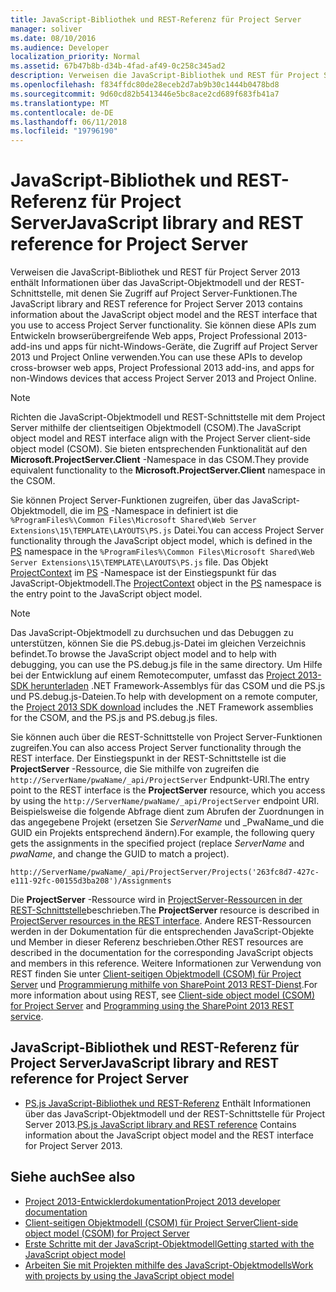 ```yaml
---
title: JavaScript-Bibliothek und REST-Referenz für Project Server
manager: soliver
ms.date: 08/10/2016
ms.audience: Developer
localization_priority: Normal
ms.assetid: 67b47b8b-d34b-4fad-af49-0c258c345ad2
description: Verweisen die JavaScript-Bibliothek und REST für Project Server 2013 enthält Informationen über das JavaScript-Objektmodell und der REST-Schnittstelle, mit denen Sie Zugriff auf Project Server-Funktionen. Sie können diese APIs zum Entwickeln browserübergreifende Web apps, Project Professional 2013-add-ins und apps für nicht-Windows-Geräte, die Zugriff auf Project Server 2013 und Project Online verwenden.
ms.openlocfilehash: f834ffdc80de28eceb2d7ab9b30c1444b0478bd8
ms.sourcegitcommit: 9d60cd82b5413446e5bc8ace2cd689f683fb41a7
ms.translationtype: MT
ms.contentlocale: de-DE
ms.lasthandoff: 06/11/2018
ms.locfileid: "19796190"
---
```

# <a name="javascript-library-and-rest-reference-for-project-server"></a><span data-ttu-id="03597-104">JavaScript-Bibliothek und REST-Referenz für Project Server</span><span class="sxs-lookup"><span data-stu-id="03597-104">JavaScript library and REST reference for Project Server</span></span>

<span data-ttu-id="03597-105">Verweisen die JavaScript-Bibliothek und REST für Project Server 2013 enthält Informationen über das JavaScript-Objektmodell und der REST-Schnittstelle, mit denen Sie Zugriff auf Project Server-Funktionen.</span><span class="sxs-lookup"><span data-stu-id="03597-105">The JavaScript library and REST reference for Project Server 2013 contains information about the JavaScript object model and the REST interface that you use to access Project Server functionality.</span></span> <span data-ttu-id="03597-106">Sie können diese APIs zum Entwickeln browserübergreifende Web apps, Project Professional 2013-add-ins und apps für nicht-Windows-Geräte, die Zugriff auf Project Server 2013 und Project Online verwenden.</span><span class="sxs-lookup"><span data-stu-id="03597-106">You can use these APIs to develop cross-browser web apps, Project Professional 2013 add-ins, and apps for non-Windows devices that access Project Server 2013 and Project Online.</span></span>
  
> [!NOTE]
> <span data-ttu-id="03597-107">Richten die JavaScript-Objektmodell und REST-Schnittstelle mit dem Project Server mithilfe der clientseitigen Objektmodell (CSOM).</span><span class="sxs-lookup"><span data-stu-id="03597-107">The JavaScript object model and REST interface align with the Project Server client-side object model (CSOM).</span></span> <span data-ttu-id="03597-108">Sie bieten entsprechenden Funktionalität auf den **Microsoft.ProjectServer.Client** -Namespace in das CSOM.</span><span class="sxs-lookup"><span data-stu-id="03597-108">They provide equivalent functionality to the **Microsoft.ProjectServer.Client** namespace in the CSOM.</span></span> 
  
<span data-ttu-id="03597-109">Sie können Project Server-Funktionen zugreifen, über das JavaScript-Objektmodell, die im [PS](http://msdn.microsoft.com/library/e3156167-a4fd-1bf6-8d1c-e180de1844ed%28Office.15%29.aspx) -Namespace in definiert ist die `%ProgramFiles%\Common Files\Microsoft Shared\Web Server Extensions\15\TEMPLATE\LAYOUTS\PS.js` Datei.</span><span class="sxs-lookup"><span data-stu-id="03597-109">You can access Project Server functionality through the JavaScript object model, which is defined in the [PS](http://msdn.microsoft.com/library/e3156167-a4fd-1bf6-8d1c-e180de1844ed%28Office.15%29.aspx) namespace in the  `%ProgramFiles%\Common Files\Microsoft Shared\Web Server Extensions\15\TEMPLATE\LAYOUTS\PS.js` file.</span></span> <span data-ttu-id="03597-110">Das Objekt [ProjectContext](http://msdn.microsoft.com/library/a490b675-a845-ee94-3877-b99ada9bf2b0%28Office.15%29.aspx) im [PS](http://msdn.microsoft.com/library/e3156167-a4fd-1bf6-8d1c-e180de1844ed%28Office.15%29.aspx) -Namespace ist der Einstiegspunkt für das JavaScript-Objektmodell.</span><span class="sxs-lookup"><span data-stu-id="03597-110">The [ProjectContext](http://msdn.microsoft.com/library/a490b675-a845-ee94-3877-b99ada9bf2b0%28Office.15%29.aspx) object in the [PS](http://msdn.microsoft.com/library/e3156167-a4fd-1bf6-8d1c-e180de1844ed%28Office.15%29.aspx) namespace is the entry point to the JavaScript object model.</span></span> 
  
> [!NOTE]
> <span data-ttu-id="03597-111">Das JavaScript-Objektmodell zu durchsuchen und das Debuggen zu unterstützen, können Sie die PS.debug.js-Datei im gleichen Verzeichnis befindet.</span><span class="sxs-lookup"><span data-stu-id="03597-111">To browse the JavaScript object model and to help with debugging, you can use the PS.debug.js file in the same directory.</span></span> <span data-ttu-id="03597-112">Um Hilfe bei der Entwicklung auf einem Remotecomputer, umfasst das [Project 2013-SDK herunterladen](https://www.microsoft.com/en-us/download/details.aspx?id=30435) .NET Framework-Assemblys für das CSOM und die PS.js und PS.debug.js-Dateien.</span><span class="sxs-lookup"><span data-stu-id="03597-112">To help with development on a remote computer, the [Project 2013 SDK download](https://www.microsoft.com/en-us/download/details.aspx?id=30435) includes the .NET Framework assemblies for the CSOM, and the PS.js and PS.debug.js files.</span></span> 
  
<span data-ttu-id="03597-113">Sie können auch über die REST-Schnittstelle von Project Server-Funktionen zugreifen.</span><span class="sxs-lookup"><span data-stu-id="03597-113">You can also access Project Server functionality through the REST interface.</span></span> <span data-ttu-id="03597-114">Der Einstiegspunkt in der REST-Schnittstelle ist die **ProjectServer** -Ressource, die Sie mithilfe von zugreifen die `http://ServerName/pwaName/_api/ProjectServer` Endpunkt-URI.</span><span class="sxs-lookup"><span data-stu-id="03597-114">The entry point to the REST interface is the **ProjectServer** resource, which you access by using the  `http://ServerName/pwaName/_api/ProjectServer` endpoint URI.</span></span> <span data-ttu-id="03597-115">Beispielsweise die folgende Abfrage dient zum Abrufen der Zuordnungen in das angegebene Projekt (ersetzen Sie _ServerName_ und _PwaName_und die GUID ein Projekts entsprechend ändern).</span><span class="sxs-lookup"><span data-stu-id="03597-115">For example, the following query gets the assignments in the specified project (replace  _ServerName_ and  _pwaName_, and change the GUID to match a project).</span></span>
  
`http://ServerName/pwaName/_api/ProjectServer/Projects('263fc8d7-427c-e111-92fc-00155d3ba208')/Assignments`

<span data-ttu-id="03597-116">Die **ProjectServer** -Ressource wird in [ProjectServer-Ressourcen in der REST-Schnittstelle](http://msdn.microsoft.com/library/a490b675-a845-ee94-3877-b99ada9bf2b0%28Office.15%29.aspx#bk_ProjectServerResources)beschrieben.</span><span class="sxs-lookup"><span data-stu-id="03597-116">The **ProjectServer** resource is described in [ProjectServer resources in the REST interface](http://msdn.microsoft.com/library/a490b675-a845-ee94-3877-b99ada9bf2b0%28Office.15%29.aspx#bk_ProjectServerResources).</span></span> <span data-ttu-id="03597-117">Andere REST-Ressourcen werden in der Dokumentation für die entsprechenden JavaScript-Objekte und Member in dieser Referenz beschrieben.</span><span class="sxs-lookup"><span data-stu-id="03597-117">Other REST resources are described in the documentation for the corresponding JavaScript objects and members in this reference.</span></span> <span data-ttu-id="03597-118">Weitere Informationen zur Verwendung von REST finden Sie unter [Client-seitigen Objektmodell (CSOM) für Project Server](client-side-object-model-csom-for-project-2013.md) und [Programmierung mithilfe von SharePoint 2013 REST-Dienst](http://msdn.microsoft.com/de-de/library/fp142385%28office.15%29.aspx).</span><span class="sxs-lookup"><span data-stu-id="03597-118">For more information about using REST, see [Client-side object model (CSOM) for Project Server](client-side-object-model-csom-for-project-2013.md) and [Programming using the SharePoint 2013 REST service](http://msdn.microsoft.com/de-de/library/fp142385%28office.15%29.aspx).</span></span>
  
## <a name="javascript-library-and-rest-reference-for-project-server"></a><span data-ttu-id="03597-119">JavaScript-Bibliothek und REST-Referenz für Project Server</span><span class="sxs-lookup"><span data-stu-id="03597-119">JavaScript library and REST reference for Project Server</span></span>
<span data-ttu-id="03597-120"><a name="pj15_JavaScriptAPIReference_PS"> </a></span><span class="sxs-lookup"><span data-stu-id="03597-120"></span></span>

- <span data-ttu-id="03597-121">[PS.js JavaScript-Bibliothek und REST-Referenz](http://msdn.microsoft.com/library/5a140021-380a-d9e0-e36d-106df85f56d6%28Office.15%29.aspx) Enthält Informationen über das JavaScript-Objektmodell und der REST-Schnittstelle für Project Server 2013.</span><span class="sxs-lookup"><span data-stu-id="03597-121">[PS.js JavaScript library and REST reference](http://msdn.microsoft.com/library/5a140021-380a-d9e0-e36d-106df85f56d6%28Office.15%29.aspx) Contains information about the JavaScript object model and the REST interface for Project Server 2013.</span></span> 
    
## <a name="see-also"></a><span data-ttu-id="03597-122">Siehe auch</span><span class="sxs-lookup"><span data-stu-id="03597-122">See also</span></span>
<span data-ttu-id="03597-123"><a name="bk_addresources"> </a></span><span class="sxs-lookup"><span data-stu-id="03597-123"></span></span>

- [<span data-ttu-id="03597-124">Project 2013-Entwicklerdokumentation</span><span class="sxs-lookup"><span data-stu-id="03597-124">Project 2013 developer documentation</span></span>](project-2013-developer-documentation.md)   
- [<span data-ttu-id="03597-125">Client-seitigen Objektmodell (CSOM) für Project Server</span><span class="sxs-lookup"><span data-stu-id="03597-125">Client-side object model (CSOM) for Project Server</span></span>](client-side-object-model-csom-for-project-2013.md)   
- [<span data-ttu-id="03597-126">Erste Schritte mit der JavaScript-Objektmodell</span><span class="sxs-lookup"><span data-stu-id="03597-126">Getting started with the JavaScript object model</span></span>](getting-started-with-the-project-server-2013-javascript-object-model.md)  
- [<span data-ttu-id="03597-127">Arbeiten Sie mit Projekten mithilfe des JavaScript-Objektmodells</span><span class="sxs-lookup"><span data-stu-id="03597-127">Work with projects by using the JavaScript object model</span></span>](create-retrieve-update-delete-projects-using-project-server-javascript.md)
    

